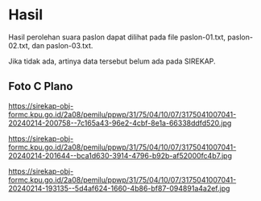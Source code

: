 # Hasil

Hasil perolehan suara paslon dapat dilihat pada file paslon-01.txt, paslon-02.txt, dan paslon-03.txt.

Jika tidak ada, artinya data tersebut belum ada pada SIREKAP.

## Foto C Plano

https://sirekap-obj-formc.kpu.go.id/2a08/pemilu/ppwp/31/75/04/10/07/3175041007041-20240214-200758--7c165a43-96e2-4cbf-8e1a-66338ddfd520.jpg

https://sirekap-obj-formc.kpu.go.id/2a08/pemilu/ppwp/31/75/04/10/07/3175041007041-20240214-201644--bca1d630-3914-4796-b92b-af52000fc4b7.jpg

https://sirekap-obj-formc.kpu.go.id/2a08/pemilu/ppwp/31/75/04/10/07/3175041007041-20240214-193135--5d4af624-1660-4b86-bf87-094891a4a2ef.jpg
